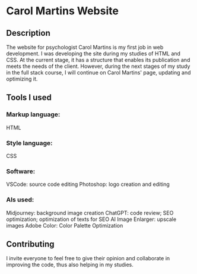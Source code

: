 # Carol Martins Website

## Description

The website for psychologist Carol Martins is my first job in web development. I was developing the site during my studies of HTML and CSS. At the current stage, it has a structure that enables its publication and meets the needs of the client. However, during the next stages of my study in the full stack course, I will continue on Carol Martins' page, updating and optimizing it.

## Tools I used

### Markup language:

HTML

### Style language:

CSS

### Software:

VSCode: source code editing
Photoshop: logo creation and editing

### AIs used:

Midjourney: background image creation
ChatGPT: code review; SEO optimization; optimization of texts for SEO
AI Image Enlarger: upscale images
Adobe Color: Color Palette Optimization

## Contributing

I invite everyone to feel free to give their opinion and collaborate in improving the code, thus also helping in my studies.
